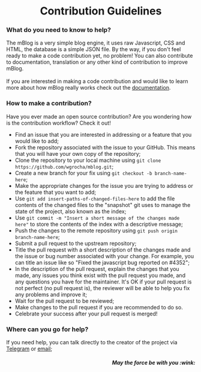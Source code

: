 <h1 align="center">Contribution Guidelines</h1>

### What do you need to know to help?

The mBlog is a very simple blog engine, it uses raw Javascript, CSS and HTML, the database is a simple JSON file. By the way, if you don't feel ready to make a code contribution yet, no problem! You can also contribute to documentation, translation or any other kind of contribution to improve mBlog.<br><br>
If you are interested in making a code contribution and would like to learn more about how mBlog really works check out the [documentation](#).

### How to make a contribution?

Have you ever made an open source contribution? Are you wondering how is the contribution workflow? Check it out!

- Find an issue that you are interested in addressing or a feature that you would like to add;
- Fork the repository associated with the issue to your GitHub. This means that you will have your own copy of the repository;
- Clone the repository to your local machine using ```git clone https://github.com/wgrocha/mblog.git```;
- Create a new branch for your fix using ```git checkout -b branch-name-here```;
- Make the appropriate changes for the issue you are trying to address or the feature that you want to add;
- Use ```git add insert-paths-of-changed-files-here``` to add the file contents of the changed files to the "snapshot" git uses to manage the state of the project, also known as the index;
- Use ```git commit -m "Insert a short message of the changes made here"``` to store the contents of the index with a descriptive message;
- Push the changes to the remote repository using ```git push origin branch-name-here```;
- Submit a pull request to the upstream repository;
- Title the pull request with a short description of the changes made and the issue or bug number associated with your change. For example, you can title an issue like so "Fixed the javascript bug reported on #4352";
- In the description of the pull request, explain the changes that you made, any issues you think exist with the pull request you made, and any questions you have for the maintainer. It's OK if your pull request is not perfect (no pull request is), the reviewer will be able to help you fix any problems and improve it;
- Wait for the pull request to be reviewed;
- Make changes to the pull request if you are recommended to do so.
- Celebrate your success after your pull request is merged!


### Where can you go for help?

If you need help, you can talk directly to the creator of the project via [Telegram](https://t.me/wgrocha) or [email](mailto:willian.smc7@gmail.com);

<h5 align="right">May the force be with you :wink:</h5>